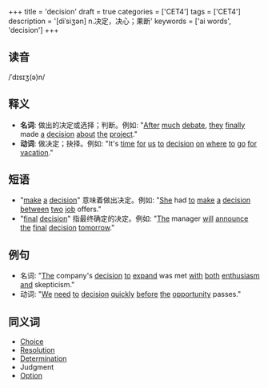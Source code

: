 +++
title = 'decision'
draft = true
categories = ['CET4']
tags = ['CET4']
description = '[diˈsiʒən] n.决定，决心；果断'
keywords = ['ai words', 'decision']
+++

## 读音
/ˈdɪsɪʒ(ə)n/

## 释义
- **名词**: 做出的决定或选择；判断。例如: "[After](/zh/post/after/) [much](/zh/post/much/) [debate](/zh/post/debate/), [they](/zh/post/they/) [finally](/zh/post/finally/) made [a](/zh/post/a/) [decision](/zh/post/decision/) [about](/zh/post/about/) [the](/zh/post/the/) [project](/zh/post/project/)."
- **动词**: 做决定；抉择。例如: "It's [time](/zh/post/time/) [for](/zh/post/for/) [us](/zh/post/us/) [to](/zh/post/to/) [decision](/zh/post/decision/) [on](/zh/post/on/) [where](/zh/post/where/) [to](/zh/post/to/) [go](/zh/post/go/) [for](/zh/post/for/) [vacation](/zh/post/vacation/)."

## 短语
- "[make](/zh/post/make/) [a](/zh/post/a/) [decision](/zh/post/decision/)" 意味着做出决定。例如: "[She](/zh/post/she/) had [to](/zh/post/to/) [make](/zh/post/make/) [a](/zh/post/a/) [decision](/zh/post/decision/) [between](/zh/post/between/) [two](/zh/post/two/) [job](/zh/post/job/) offers."
- "[final](/zh/post/final/) [decision](/zh/post/decision/)" 指最终确定的决定。例如: "[The](/zh/post/the/) manager [will](/zh/post/will/) [announce](/zh/post/announce/) [the](/zh/post/the/) [final](/zh/post/final/) [decision](/zh/post/decision/) [tomorrow](/zh/post/tomorrow/)."

## 例句
- 名词: "[The](/zh/post/the/) company's [decision](/zh/post/decision/) [to](/zh/post/to/) [expand](/zh/post/expand/) was met [with](/zh/post/with/) [both](/zh/post/both/) [enthusiasm](/zh/post/enthusiasm/) [and](/zh/post/and/) skepticism."
- 动词: "[We](/zh/post/we/) [need](/zh/post/need/) [to](/zh/post/to/) [decision](/zh/post/decision/) [quickly](/zh/post/quickly/) [before](/zh/post/before/) [the](/zh/post/the/) [opportunity](/zh/post/opportunity/) passes."

## 同义词
- [Choice](/zh/post/choice/)
- [Resolution](/zh/post/resolution/)
- [Determination](/zh/post/determination/)
- Judgment
- [Option](/zh/post/option/)
